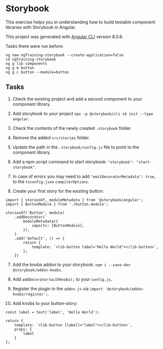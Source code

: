 # Storybook

This exercise helps you in understanding how to build testable component libraries with Storybook in Angular. 

This project was generated with [Angular CLI](https://github.com/angular/angular-cli) version 8.0.6.

Tasks there were run before: 

```
ng new ngTraining-storybook --create-application=false
cd ngTraining-storybook
ng g lib components
ng g m button
ng g c button --module=button
```

## Tasks

1. Check the existing project and add a second component to your component library.

2. Add storybook to your project `npx -p @storybook/cli sb init --type angular`.

3. Check the contents of the newly created `.storybook` folder. 

4. Remove the added `src/stories` folder.

5. Update the path in the `.storybook/config.js` file to point to the component library.

4. Add a npm script command to start storybook: `"storybook": "start-storybook"`.

5. In case of errors you may need to add `"emitDecoratorMetadata": true,` to the `tsconfig.json` `compilerOptions`.

6. Create your first story for the existing button:

```
import { storiesOf, moduleMetadata } from '@storybook/angular';
import { ButtonModule } from './button.module';

storiesOf('Button', module)
    .addDecorator(
        moduleMetadata({
            imports: [ButtonModule],
        }),
    )
    .add('default', () => {
        return {
            template: `<lib-button label="Hello World"></lib-button>`,
        };
    })
```

7. Add the knobs addon to your storybook: `npm i --save-dev @storybook/addon-knobs`.

8. Add `addDecorator(withKnobs);` to your `config.js`.

9. Register the plugin in the `addon.js` via `import '@storybook/addon-knobs/register';`.

10. Add knobs to your button-story: 

```
const label = text('label', 'Hello World');

return {
	template: `<lib-button [label]="label"></lib-button>`,
	props: {
    	label
	}
};
```
